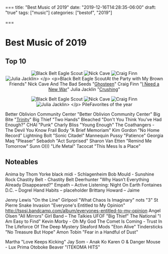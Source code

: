 ===
title: "Best Music of 2019"
date: "2019-12-16T14:28:35-06:00"
draft: "true"
tags: ["music"]
categories: ["bestof", "2019"]

===
# Best Music of 2019


## Top 10

<p align="center">
  <img src="/2019/bestof/black.jpg" alt="Black Belt Eagle Scout">
  <img src="/2019/bestof/nick.png" alt="Nick Cave">
  <img src="/2019/bestof/craig.png" alt="Craig Finn">
  <img src="/2019/bestof/julia.png" alt="Julia Jacklin>
</p>

Black Belt Eagle Scout "[At the Party with My Brown Friends](https://blackbelteaglescout.bandcamp.com/album/at-the-party-with-my-brown-friends)"
Nick Cave And The Bad Seeds "[Ghosteen](https://www.youtube.com/results?search_query=Ghosteen+%E2%80%93+Nick+Cave+and+The+Bad+Seeds)"
Craig Finn "[I Need a New War](https://craigfinn.bandcamp.com/album/i-need-a-new-war)"
Julia Jacklin "[Crushing](https://juliajacklin.bandcamp.com/album/crushing)"
<p align="center">
  <img src="/2019/bestof/black.jpg" alt="Black Belt Eagle Scout">
  <img src="/2019/bestof/nick.png" alt="Nick Cave">
  <img src="/2019/bestof/craig.png" alt="Craig Finn">
  <img src="/2019/bestof/julia.png" alt="Julia Jacklin>
</p>
Pile "[Green and Gray](https://pile.bandcamp.com/album/green-and-gray)"
PUP "[Morbid Stuff](https://puptheband.bandcamp.com/album/morbid-stuff)"
Purple Mountains "[Purple Mountains](https://purplemountains.bandcamp.com/album/purple-mountains)"
Refused "[War Music](https://www.youtube.com/results?search_query=refused+%22war+music%22)"
Justin Townes Earle "[The Saint of Lost Causes](https://justintownesearle.bandcamp.com/album/the-saint-of-lost-causes)"
Tycho "[Weather](https://tycho.bandcamp.com/album/weather)"

## Favorites of the year

Better Oblivion Community Center "Better Oblivion Community Center"
Big Bite "[Trinity](https://bigbitewa.bandcamp.com/album/trinity)"
Big Thief "Two Hands"
Bleached "Don't You Think You've Had Enough?"
CHAI "Punk"
Charly Bliss "Young Enough"
The Coathangers - The Devil You Know
Frail Body "A Brief Memoriam"
Kim Gordon "No Home Record"
Lightning Bolt "Sonic Citadel"
Mannequin Pussy "Patience"
Georgia Maq "Pleaser"
Sebadoh "Act Surprised"
Sharon Van Etten "Remind Me Tomorrow"
Sunn O))) "Life Metal"
Tacocat "This Mess Is a Place"

## Noteables

Anima by Thom Yorke
black midi - Schlagenheim
Bob Mould - Sunshine Rock
Chastity Belt - Chastity Belt
Deerhunter "Why Hasn’t Everything Already Disappeared?"
Empath – Active Listening: Night On Earth
Fontaines D.C. – Dogrel
Hand Habits – placeholder
Brittany Howard – Jaime


Jenny Lewis "On the Line"
Girlpool "What Chaos Is Imaginary"
nots "3"
St Pierre Snake Invasion "Everyone's Entitled to My Opinion" http://tspsi.bandcamp.com/album/everyones-entitled-to-my-opinion
Angel Olsen "All Mirrors"
Girl Band – The Talkies
UFOF "Big Thief"
The National "I Am Easy to Find"
Kevin Morby - Oh My God
The Comet Is Coming - Trust In The Lifeforce Of The Deep Mystery
Sleaford Mods "Eton Alive"
Tindersticks "No Treasure But Hope"
Amon Tobin "Fear in a Handful of Dust"

Martha "Love Keeps Kicking"
Jay Som - Anak Ko
Karen O & Danger Mouse - Lux Prima
Otoboke Beaver "ITEKOMA HITS"
